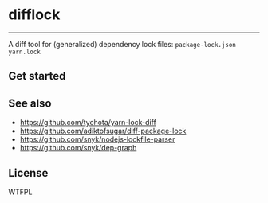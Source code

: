 # difflock

------

A diff tool for (generalized) dependency lock files: `package-lock.json` `yarn.lock`

## Get started

## See also

- https://github.com/tychota/yarn-lock-diff
- https://github.com/adiktofsugar/diff-package-lock
- https://github.com/snyk/nodejs-lockfile-parser
- https://github.com/snyk/dep-graph

## License

WTFPL
